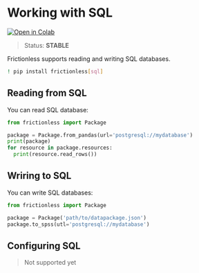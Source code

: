 # Working with SQL

[![Open in Colab](https://colab.research.google.com/assets/colab-badge.svg)](https://colab.research.google.com/drive/1hymBs2qCIXC-EzorBWVnBcXRzIay3Nk9)



> Status: **STABLE**

Frictionless supports reading and writing SQL databases.


```bash
! pip install frictionless[sql]
```

## Reading from SQL

You can read SQL database:

```python
from frictionless import Package

package = Package.from_pandas(url='postgresql://mydatabase')
print(package)
for resource in package.resources:
  print(resource.read_rows())
```

## Wriring to SQL

You can write SQL databases:

```python
from frictionless import Package

package = Package('path/to/datapackage.json')
package.to_spss(utl='postgresql://mydatabase')
```

## Configuring SQL

> Not supported yet